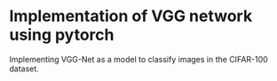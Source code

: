# Implementation of VGG network using pytorch
Implementing VGG-Net as a model to classify images in the CIFAR-100 dataset.

